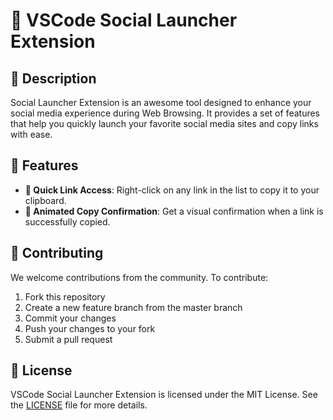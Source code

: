 # 🚀 VSCode Social Launcher Extension

## 📝 Description

 Social Launcher Extension is an awesome tool designed to enhance your social media experience during Web Browsing. It provides a set of features that help you quickly launch your favorite social media sites and copy links with ease.

## 🌟 Features

- **🔗 Quick Link Access**: Right-click on any link in the list to copy it to your clipboard.
- **🎉 Animated Copy Confirmation**: Get a visual confirmation when a link is successfully copied.

<!-- ## 💻 Installation

1. Open Visual Studio Code
2. Press `Ctrl+P` to open the Quick Open dialog
3. Type `ext install your-publisher.your-extension-name`
4. Press `Enter` to install the extension
5. Restart Visual Studio Code -->

<!-- ## 📖 Usage

To use VSCode Social Launcher Extension, follow these steps:

1. Open the extension from the sidebar
2. Right-click on a link to copy it
3. Paste the link wherever you need it -->

## 🤝 Contributing

We welcome contributions from the community. To contribute:

1. Fork this repository
2. Create a new feature branch from the master branch
3. Commit your changes
4. Push your changes to your fork
5. Submit a pull request

## 📜 License

VSCode Social Launcher Extension is licensed under the MIT License. See the [LICENSE](LICENSE) file for more details.